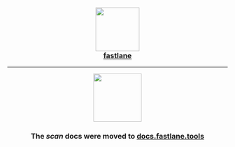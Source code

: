 <h3 align="center">
  <a href="https://docs.fastlane.tools/actions/scan">
    <img src="https://raw.githubusercontent.com/fastlane/fastlane/master/fastlane/assets/fastlane.png" width="100" />
    <br />
    fastlane
  </a>
</h3>

------

<p align="center">
  <a href="https://docs.fastlane.tools/actions/scan">
    <img src="https://raw.githubusercontent.com/fastlane/fastlane/master/scan/assets/scan.png" height="110">
  </a>
</p>

<h3 align="center">The <i>scan</i> docs were moved to <a href='https://docs.fastlane.tools/actions/scan'>docs.fastlane.tools</a></h3>
